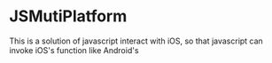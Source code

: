 # JSMutiPlatform
This is a solution of javascript interact with iOS, so that javascript can invoke iOS's function like Android's
